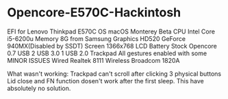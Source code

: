 # Opencore-E570C-Hackintosh
EFI for Lenovo Thinkpad E570C 
OS               macOS Monterey Beta
CPU              Intel Core i5-6200u
Memory           8G from Samsung
Graphics         HD520        GeForce 940MX(Disabled by SSDT)
Screen           1366x768 LCD
Battery          Stock
Opencore         0.7
USB              2 USB 3.0   1 USB 2.0
Trackpad         All gestures enabled with some MINOR ISSUES
Wired            Realtek 8111
Wireless         Broadcom 1820A


What wasn't working:
Trackpad can't scroll after clicking 3 physical buttons
Lid close and FN function dosen't work after the first sleep. This have absolutely no solution.
